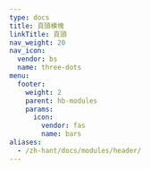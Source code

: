 ```yaml
---
type: docs
title: 頁頭模塊
linkTitle: 頁頭
nav_weight: 20
nav_icon:
  vendor: bs
  name: three-dots
menu:
  footer:
    weight: 2
    parent: hb-modules
    params:
      icon:
        vendor: fas
        name: bars
aliases:
  - /zh-hant/docs/modules/header/
---
```

